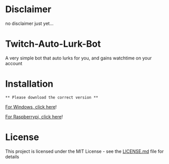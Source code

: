 # Disclaimer

no disclaimer just yet...

# Twitch-Auto-Lurk-Bot

A very simple bot that auto lurks for you, and gains watchtime on your account

# Installation

    ** Please download the correct version **

  [For Windows, click here](https://github.com/josephistired/Twitch-Auto-Lurk-Bot/releases/tag/Windows-Version)!

  [For Raspberrypi, click here](https://github.com/josephistired/Twitch-Auto-Lurk-Bot/releases/tag/RaspberryPi-Version)!
  
# License 

This project is licensed under the MIT License - see the [LICENSE.md](LICENSE) file for details
